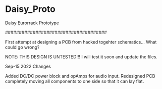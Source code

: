 # Daisy_Proto
Daisy Eurorrack Prototype

#####################################

First attempt at designing a PCB from hacked togehter schematics... What could go wrong?

NOTE: THIS DESIGN IS UNTESTED!!!
I will test it soon and update the files. 


Sep-15 2022 Changes

Added DC/DC power block and opAmps for audio input. 
Redesigned PCB completely moving all components to one side so that it can lay flat.
